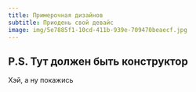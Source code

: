 ```yaml
---
title: Примерочная дизайнов
subtitle: Приодень свой девайс
image: img/5e7885f1-10cd-411b-939e-709470beaecf.jpg
---
```

<h2>P.S. Тут должен быть конструктор</h2>

Хэй, а ну покажись